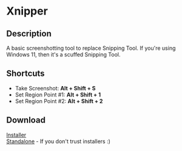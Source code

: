 # Xnipper
## Description
A basic screenshotting tool to replace Snipping Tool. If you're using Windows 11, then it's a scuffed Snipping Tool.

## Shortcuts
  * Take Screenshot: **Alt + Shift + S**
  * Set Region Point #1: **Alt + Shift + 1**
  * Set Region Point #2: **Alt + Shift + 2**

## Download
[Installer](https://github.com/Lexz-08/Xnipper/releases/download/xnipper/Install-Xnipper.exe)<br/>
[Standalone](https://github.com/Lexz-08/Xnipper/releases/download/xnipper/Xnipper.exe) - If you don't trust installers :)
